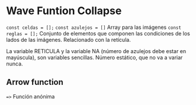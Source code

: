 # Wave Funtion Collapse

`const celdas = [];` 
`const azulejos = []` Array para las imágenes
`const reglas = [];` Conjunto de elementos que componen las condiciones de los lados de las imágenes. Relacionado con la retícula.

La variable RETICULA y la variable NA (número de azulejos debe estar en mayúscula), son variables sencillas. Número estático, que no va a variar nunca.

## Arrow function 

`=>` Función anónima


